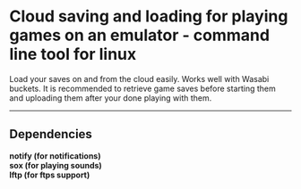 # Cloud saving and loading for playing games on an emulator - command line tool for linux 
Load your saves on and from the cloud easily. Works well with Wasabi buckets. It is recommended to retrieve game saves before starting them and uploading them after your done playing with them.

- - - -

## Dependencies

**notify (for notifications)<br/>**
**sox (for playing sounds) <br/>**
**lftp (for ftps support) <br/>**
